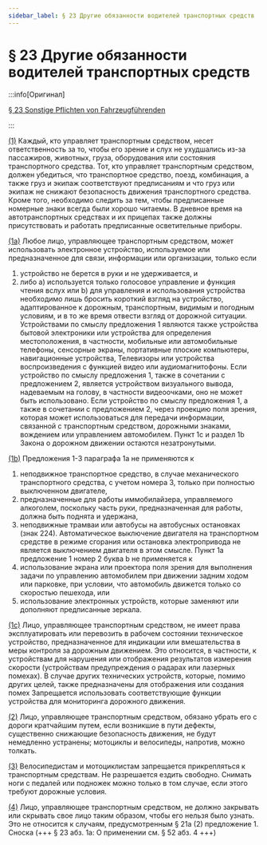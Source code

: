 ```yaml
---
sidebar_label: § 23 Другие обязанности водителей транспортных средств
---
```


# § 23 Другие обязанности водителей транспортных средств

:::info[Оригинал]

[§ 23 Sonstige Pflichten von Fahrzeugführenden](https://www.gesetze-im-internet.de/stvo_2013/__23.html)

:::


<span id="1">[(1)](#1)</span> Каждый, кто управляет транспортным средством, несет ответственность за то, чтобы его зрение и
слух не ухудшались из-за пассажиров, животных, груза, оборудования или состояния транспортного
средства. Тот, кто управляет транспортным средством,
должен убедиться, что транспортное средство, поезд, комбинация, а также груз и экипаж соответствуют
предписаниям и что груз или экипаж не снижают безопасность движения транспортного средства. Кроме
того, необходимо следить за тем, чтобы предписанные номерные знаки всегда были хорошо читаемы. В
дневное время на автотранспортных средствах и их прицепах также должны присутствовать и работать
предписанные осветительные приборы.


<span id="1a">[(1a)](#1a)</span> Любое лицо, управляющее транспортным средством, может использовать электронное устройство,
используемое или предназначенное для связи, информации или организации, только если
1. устройство не берется в руки и не удерживается, и
2. либо
a) используется только голосовое управление и функция чтения вслух или
b) для управления и использования устройства необходимо лишь бросить короткий
взгляд на устройство, адаптированное к дорожным, транспортным, видимым и
погодным условиям, и в то же время отвести взгляд от дорожной ситуации.
Устройствами по смыслу предложения 1 являются также устройства бытовой электроники или устройства
для определения местоположения, в частности, мобильные или автомобильные телефоны, сенсорные
экраны, портативные плоские компьютеры, навигационные устройства,
Телевизоры или устройства воспроизведения с функцией видео или аудиомагнитофоны. Если
устройство по смыслу предложения 1, также в сочетании с предложением 2, является устройством
визуального вывода, надеваемым на голову, в частности видеоочками, оно не может быть
использовано. Если устройство по смыслу предложения
1, а также в сочетании с предложением 2, через проекцию поля зрения, которая может использоваться
для передачи информации, связанной с транспортным средством, дорожными знаками, вождением или
управлением автомобилем. Пункт 1c и раздел 1b Закона о дорожном движении остаются
незатронутыми.


<span id="1b">[(1b)](#1b)</span> Предложения 1-3 параграфа 1a не применяются к
1. неподвижное транспортное средство, в случае механического транспортного средства, с учетом
номера 3, только при полностью выключенном двигателе,
2. предназначенные для работы иммобилайзера, управляемого алкоголем, поскольку часть
руки, предназначенная для работы, должна быть поднята и удержана,
3. неподвижные трамваи или автобусы на автобусных остановках (знак 224).
Автоматическое выключение двигателя на транспортном средстве в режиме сгорания или остановка
электропривода не является выключением двигателя в этом смысле. Пункт 1a предложение 1 номер 2
буква b не применяется к
1. использование экрана или проектора поля зрения для выполнения задачи по управлению
автомобилем при движении задним ходом или парковке, при условии, что автомобиль движется
только со скоростью пешехода, или
2. использование электронных устройств, которые заменяют или дополняют предписанные зеркала.


<span id="1c">[(1c)](#1c)</span> Лицо, управляющее транспортным средством, не имеет права эксплуатировать или перевозить
в рабочем состоянии техническое устройство, предназначенное для индикации или вмешательства
в меры контроля за дорожным движением. Это относится, в частности, к устройствам для
нарушения или отображения результатов измерения скорости (устройствам предупреждения о
радарах или лазерных помехах). В случае других технических устройств, которые, помимо других
целей, также предназначены для отображения или создания помех
Запрещается использовать соответствующие функции устройства для мониторинга дорожного
движения.


<span id="2">[(2)](#2)</span> Лицо, управляющее транспортным средством, обязано убрать его с дороги кратчайшим путем, если
возникшие в пути дефекты, существенно снижающие безопасность движения, не будут немедленно
устранены; мотоциклы и велосипеды, напротив, можно толкать.


<span id="3">[(3)](#3)</span> Велосипедистам и мотоциклистам запрещается прикрепляться к транспортным средствам. Не
разрешается ездить свободно. Снимать ноги с педалей или подножек можно только в том случае, если
этого требуют дорожные условия.


<span id="4">[(4)](#4)</span> Лицо, управляющее транспортным средством, не должно закрывать или скрывать свое лицо таким
образом, чтобы его нельзя было узнать. Это не относится к случаям, предусмотренным § 21a (2)
предложение 1.
Сноска
(+++ § 23 абз. 1a: О применении см. § 52 абз. 4 +++)
